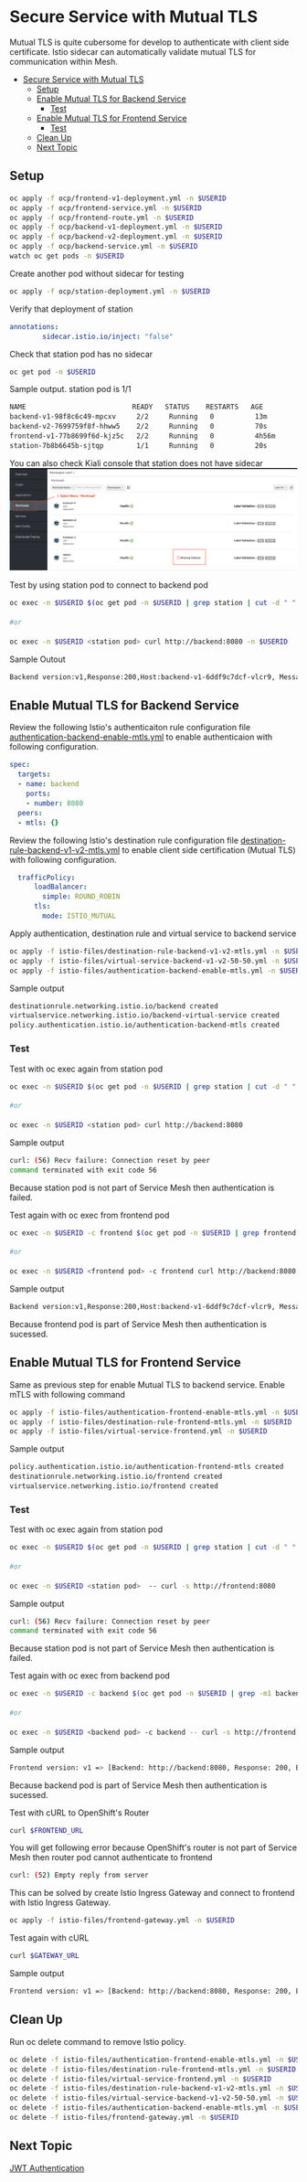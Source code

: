 # Secure Service with Mutual TLS

Mutual TLS is quite cubersome for develop to authenticate with client side certificate. Istio sidecar can automatically validate mutual TLS for communication within Mesh.

<!-- TOC -->

- [Secure Service with Mutual TLS](#secure-service-with-mutual-tls)
  - [Setup](#setup)
  - [Enable Mutual TLS for Backend Service](#enable-mutual-tls-for-backend-service)
    - [Test](#test)
  - [Enable Mutual TLS for Frontend Service](#enable-mutual-tls-for-frontend-service)
    - [Test](#test-1)
  - [Clean Up](#clean-up)
  - [Next Topic](#next-topic)

<!-- /TOC -->

## Setup

```bash
oc apply -f ocp/frontend-v1-deployment.yml -n $USERID
oc apply -f ocp/frontend-service.yml -n $USERID
oc apply -f ocp/frontend-route.yml -n $USERID
oc apply -f ocp/backend-v1-deployment.yml -n $USERID
oc apply -f ocp/backend-v2-deployment.yml -n $USERID
oc apply -f ocp/backend-service.yml -n $USERID
watch oc get pods -n $USERID
```

Create another pod without sidecar for testing


```bash
oc apply -f ocp/station-deployment.yml -n $USERID
```

Verify that deployment of station

```yaml
annotations:
        sidecar.istio.io/inject: "false"
```

Check that station pod has no sidecar

```bash
oc get pod -n $USERID
```

Sample output. station pod is 1/1

```bash
NAME                          READY   STATUS    RESTARTS   AGE
backend-v1-98f8c6c49-mpcxv     2/2     Running   0          13m
backend-v2-7699759f8f-hhww5    2/2     Running   0          70s
frontend-v1-77b8699f6d-kjz5c   2/2     Running   0          4h56m
station-7b8b6645b-sjtqp        1/1     Running   0          20s
```

You can also check Kiali console that station does not have sidecar
![station-without-sidecar](../images/station-without-sidecar.png)

Test by using station pod to connect to backend pod

```bash
oc exec -n $USERID $(oc get pod -n $USERID | grep station | cut -d " " -f1) -c frontend curl http://backend:8080 -n $USERID

#or

oc exec -n $USERID <station pod> curl http://backend:8080 -n $USERID
```

Sample Outout

```bash
Backend version:v1,Response:200,Host:backend-v1-6ddf9c7dcf-vlcr9, Message: Hello World!!
```

## Enable Mutual TLS for Backend Service

Review the following Istio's authenticaiton rule configuration file [authentication-backend-enable-mtls.yml](../istio-files/authentication-backend-enable-mtls.yml)  to enable authenticaion with following configuration.

```yaml
spec:
  targets:
  - name: backend
    ports:
    - number: 8080
  peers:
  - mtls: {}
```

Review the following Istio's destination rule configuration file [destination-rule-backend-v1-v2-mtls.yml](../istio-files/destination-rule-backend-v1-v2-mtls.yml)  to enable client side certification (Mutual TLS) with following configuration.

```yaml
  trafficPolicy:
      loadBalancer:
        simple: ROUND_ROBIN
      tls:
        mode: ISTIO_MUTUAL
```

Apply authentication, destination rule and virtual service to backend service

```bash
oc apply -f istio-files/destination-rule-backend-v1-v2-mtls.yml -n $USERID
oc apply -f istio-files/virtual-service-backend-v1-v2-50-50.yml -n $USERID
oc apply -f istio-files/authentication-backend-enable-mtls.yml -n $USERID
```

Sample output

```bash
destinationrule.networking.istio.io/backend created
virtualservice.networking.istio.io/backend-virtual-service created
policy.authentication.istio.io/authentication-backend-mtls created
```

### Test

Test with oc exec again from station pod

```bash
oc exec -n $USERID $(oc get pod -n $USERID | grep station | cut -d " " -f1) -- curl -s http://backend:8080

#or

oc exec -n $USERID <station pod> curl http://backend:8080
```

Sample output

```bash
curl: (56) Recv failure: Connection reset by peer
command terminated with exit code 56
```

Because station pod is not part of Service Mesh then authentication is failed.

Test again with oc exec from frontend pod

```bash
oc exec -n $USERID -c frontend $(oc get pod -n $USERID | grep frontend | cut -d " " -f1) -c frontend -- curl -s http://backend:8080

#or

oc exec -n $USERID <frontend pod> -c frontend curl http://backend:8080
```

Sample output

```bash
Backend version:v1,Response:200,Host:backend-v1-6ddf9c7dcf-vlcr9, Message: Hello World!!
```

Because frontend pod is part of Service Mesh then authentication is sucessed.


## Enable Mutual TLS for Frontend Service

Same as previous step for enable Mutual TLS to backend service. Enable mTLS with following command

```bash
oc apply -f istio-files/authentication-frontend-enable-mtls.yml -n $USERID
oc apply -f istio-files/destination-rule-frontend-mtls.yml -n $USERID
oc apply -f istio-files/virtual-service-frontend.yml -n $USERID
```

Sample output

```bash
policy.authentication.istio.io/authentication-frontend-mtls created
destinationrule.networking.istio.io/frontend created
virtualservice.networking.istio.io/frontend created
```

### Test

Test with oc exec again from station pod

```bash
oc exec -n $USERID $(oc get pod -n $USERID | grep station | cut -d " " -f1) -- curl -s http://frontend:8080

#or

oc exec -n $USERID <station pod>  -- curl -s http://frontend:8080
```

Sample output

```bash
curl: (56) Recv failure: Connection reset by peer
command terminated with exit code 56

```

Because station pod is not part of Service Mesh then authentication is failed.

Test again with oc exec from backend pod

```bash
oc exec -n $USERID -c backend $(oc get pod -n $USERID | grep -m1 backend-v2 | cut -d " " -f1) -- curl -s http://frontend:8080

#or

oc exec -n $USERID <backend pod> -c backend -- curl -s http://frontend:8080
```

Sample output

```bash
Frontend version: v1 => [Backend: http://backend:8080, Response: 200, Body: Backend version:v2,Response:200,Host:backend-v2-7655885b8c-rt4jz, Message: Hello World!!]
```

Because backend pod is part of Service Mesh then authentication is sucessed.

Test with cURL to OpenShift's Router

```bash
curl $FRONTEND_URL
```

You will get following error because OpenShift's router is not part of Service Mesh then router pod cannot authenticate to frontend

```bash
curl: (52) Empty reply from server
```

This can be solved by create Istio Ingress Gateway and connect to frontend with Istio Ingress Gateway.

```bash
oc apply -f istio-files/frontend-gateway.yml -n $USERID
```

Test again with cURL

```bash
curl $GATEWAY_URL
```

Sample output

```bash
Frontend version: v1 => [Backend: http://backend:8080, Response: 200, Body: Backend version:v2,Response:200,Host:backend-v2-7655885b8c-rt4jz, Message: Hello World!!]
```

## Clean Up

Run oc delete command to remove Istio policy.

```bash
oc delete -f istio-files/authentication-frontend-enable-mtls.yml -n $USERID
oc delete -f istio-files/destination-rule-frontend-mtls.yml -n $USERID
oc delete -f istio-files/virtual-service-frontend.yml -n $USERID
oc delete -f istio-files/destination-rule-backend-v1-v2-mtls.yml -n $USERID
oc delete -f istio-files/virtual-service-backend-v1-v2-50-50.yml -n $USERID
oc delete -f istio-files/authentication-backend-enable-mtls.yml -n $USERID
oc delete -f istio-files/frontend-gateway.yml -n $USERID
```


## Next Topic

[JWT Authentication](./10-jwt-authentication.md)